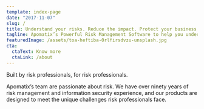 ```yaml
---
template: index-page
date: "2017-11-07"
slug: /
title: Understand your risks. Reduce the impact. Protect your business
tagline: Apomatix’s Powerful Risk Management Software to help you understand, fix and manage all your organisation’s risks.  
featuredImage: /assets/toa-heftiba-0rlfirsdvzu-unsplash.jpg
cta:
  ctaText: Know more
  ctaLink: /about
---
```

Built by risk professionals, for risk professionals.  

Apomatix’s team are passionate about risk. We have over ninety years of risk management and information security experience, and our products are designed to meet the unique challenges risk professionals face. 